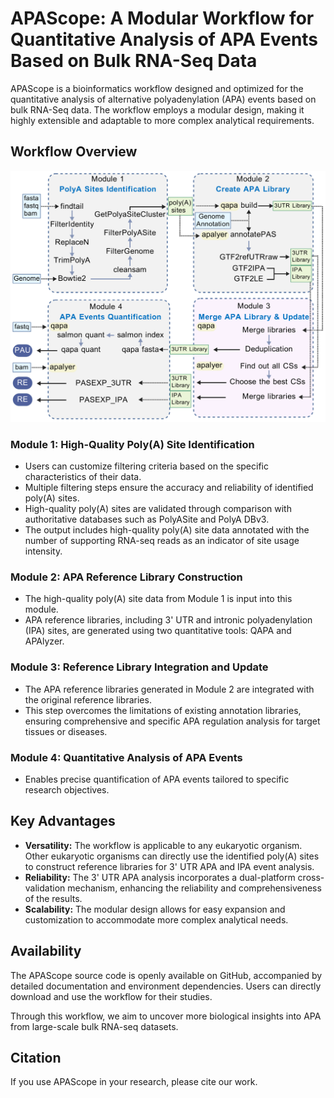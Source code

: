 # APAScope: A Modular Workflow for Quantitative Analysis of APA Events Based on Bulk RNA-Seq Data

APAScope is a bioinformatics workflow designed and optimized for the quantitative analysis of alternative polyadenylation (APA) events based on bulk RNA-Seq data. The workflow employs a modular design, making it highly extensible and adaptable to more complex analytical requirements.

## Workflow Overview
![GitHub图像](/PIPLINE-300dpi.png)

### **Module 1: High-Quality Poly(A) Site Identification**
- Users can customize filtering criteria based on the specific characteristics of their data.
- Multiple filtering steps ensure the accuracy and reliability of identified poly(A) sites.
- High-quality poly(A) sites are validated through comparison with authoritative databases such as PolyASite and PolyA DBv3.
- The output includes high-quality poly(A) site data annotated with the number of supporting RNA-seq reads as an indicator of site usage intensity.

### **Module 2: APA Reference Library Construction**
- The high-quality poly(A) site data from Module 1 is input into this module.
- APA reference libraries, including 3' UTR and intronic polyadenylation (IPA) sites, are generated using two quantitative tools: QAPA and APAlyzer.

### **Module 3: Reference Library Integration and Update**
- The APA reference libraries generated in Module 2 are integrated with the original reference libraries.
- This step overcomes the limitations of existing annotation libraries, ensuring comprehensive and specific APA regulation analysis for target tissues or diseases.

### **Module 4: Quantitative Analysis of APA Events**
- Enables precise quantification of APA events tailored to specific research objectives.

## Key Advantages
- **Versatility:** The workflow is applicable to any eukaryotic organism. Other eukaryotic organisms can directly use the identified poly(A) sites to construct reference libraries for 3' UTR APA and IPA event analysis.
- **Reliability:** The 3' UTR APA analysis incorporates a dual-platform cross-validation mechanism, enhancing the reliability and comprehensiveness of the results.
- **Scalability:** The modular design allows for easy expansion and customization to accommodate more complex analytical needs.

## Availability
The APAScope source code is openly available on GitHub, accompanied by detailed documentation and environment dependencies. Users can directly download and use the workflow for their studies.

Through this workflow, we aim to uncover more biological insights into APA from large-scale bulk RNA-seq datasets.

## Citation
If you use APAScope in your research, please cite our work.
